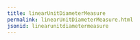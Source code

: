 ```yaml
---
title: linearUnitDiameterMeasure
permalink: linearUnitDiameterMeasure.html
jsonid: linearunitdiametermeasure
---
```


